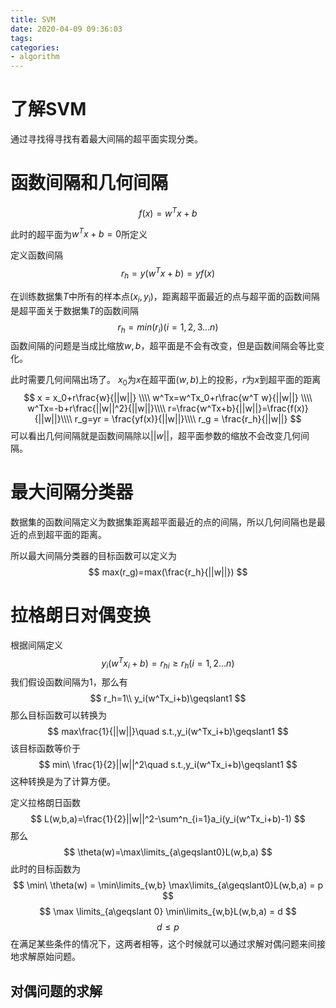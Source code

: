 ```yaml
---
title: SVM
date: 2020-04-09 09:36:03
tags:
categories: 
- algorithm
---
```

# 了解SVM
通过寻找得寻找有着最大间隔的超平面实现分类。

# 函数间隔和几何间隔
$$
f(x)=w^Tx+b
$$

此时的超平面为$w^Tx+b=0$所定义

定义函数间隔
$$
r_h=y(w^Tx+b)=yf(x)
$$

在训练数据集$T$中所有的样本点$(x_i,y_i)$，距离超平面最近的点与超平面的函数间隔是超平面关于数据集$T$的函数间隔
$$
r_h=min(r_i) (i=1,2,3...n)
$$
函数间隔的问题是当成比缩放$w,b$，超平面是不会有改变，但是函数间隔会等比变化。

此时需要几何间隔出场了。
$x_0$为$x$在超平面$(w,b)$上的投影，$r$为$x$到超平面的距离
$$
x = x_0+r\frac{w}{||w||} \\\\
w^Tx=w^Tx_0+r\frac{w^T w}{||w||} \\\\
w^Tx=-b+r\frac{||w||^2}{||w||}\\\\
r=\frac{w^Tx+b}{||w||}=\frac{f(x)}{||w||}\\\\
r_g=yr = \frac{yf(x)}{||w||}\\\\
r_g = \frac{r_h}{||w||}
$$
可以看出几何间隔就是函数间隔除以$||w||$，超平面参数的缩放不会改变几何间隔。

# 最大间隔分类器
数据集的函数间隔定义为数据集距离超平面最近的点的间隔，所以几何间隔也是最近的点到超平面的距离。

所以最大间隔分类器的目标函数可以定义为
$$
max(r_g)=max(\frac{r_h}{||w||})
$$
# 拉格朗日对偶变换
根据间隔定义
$$
y_i(w^Tx_i+b)=r_{hi}\geqslant r_h (i = 1,2...n)
$$
我们假设函数间隔为1，那么有
$$
r_h=1\\
y_i(w^Tx_i+b)\geqslant1
$$
那么目标函数可以转换为
$$
max\frac{1}{||w||}\quad s.t.,y_i(w^Tx_i+b)\geqslant1
$$
该目标函数等价于
$$
min\ \frac{1}{2}||w||^2\quad s.t.,y_i(w^Tx_i+b)\geqslant1
$$
这种转换是为了计算方便。

定义拉格朗日函数
$$
L(w,b,a)=\frac{1}{2}||w||^2-\sum^n_{i=1}a_i(y_i(w^Tx_i+b)-1)
$$
那么
$$
\theta(w)=\max\limits_{a\geqslant0}L(w,b,a)
$$
此时的目标函数为
$$
\min\ \theta(w) = \min\limits_{w,b} \max\limits_{a\geqslant0}L(w,b,a) = p
$$
$$
\max \limits_{a\geqslant 0} \min\limits_{w,b}L(w,b,a) = d
$$
$$
d \leqslant p
$$
在满足某些条件的情况下，这两者相等，这个时候就可以通过求解对偶问题来间接地求解原始问题。

## 对偶问题的求解
